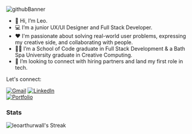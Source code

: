 ![githubBanner](https://user-images.githubusercontent.com/99083396/190916189-5652cd94-ff54-4d58-affa-b86d56c476db.png)


- 👋 Hi, I’m Leo.
- :computer: I’m a junior UX/UI Designer and Full Stack Developer.
- :heart: I'm passionate about solving real-world user problems, expressing my creative side, and collaborating with people.
- :man_student: I’m a School of Code graduate in Full Stack Development & a Bath Spa University graduate in Creative Computing.
- 👀 I’m looking to connect with hiring partners and land my first role in tech.

Let's connect:

[![Gmail](https://img.shields.io/badge/Gmail-D14836?style=for-the-badge&logo=gmail&logoColor=white)][1]
[![LinkedIn](https://img.shields.io/badge/linkedin-%230077B5.svg?style=for-the-badge&logo=linkedin&logoColor=white)][2]  
[![Portfolio](https://img.shields.io/badge/Portfolio-%23000000.svg?style=for-the-badge&logo=firefox&logoColor=#FF7139)][3]


[1]:mailto:leowall93@gmail.com
[2]:https://www.linkedin.com/in/leo-wall/
[3]:https://leowall.netlify.app/

### Stats

![leoarthurwall's Streak](https://github-readme-streak-stats.herokuapp.com/?user=leoarthurwall&theme=vue-dark&hide_border=true)
<!---https://gh-stats-gen.vercel.app/--->


<!---
leoarthurwall/leoarthurwall is a ✨ special ✨ repository because its `README.md` (this file) appears on your GitHub profile.
You can click the Preview link to take a look at your changes.
--->

